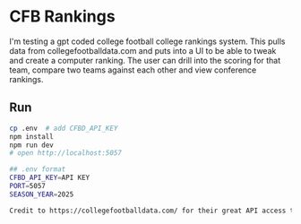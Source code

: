 # CFB Rankings

I'm testing a gpt coded college football college rankings system. This pulls data from collegefootballdata.com and puts into a UI to be able to tweak and create a computer ranking. The user can drill into the scoring for that team, compare two teams against each other and view conference rankings.


## Run
```bash
cp .env  # add CFBD_API_KEY
npm install
npm run dev
# open http://localhost:5057

## .env format
CFBD_API_KEY=API KEY
PORT=5057
SEASON_YEAR=2025

Credit to https://collegefootballdata.com/ for their great API access to college football data.
